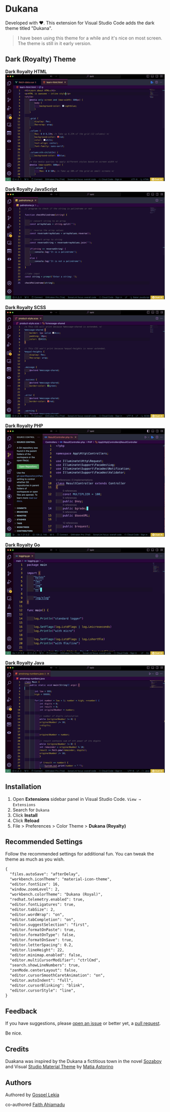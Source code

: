 # Dukana

Developed with ❤️. This extension for Visual Studio Code adds the dark theme titled "Dukana".

> I have been using this theme for a while and it's nice on most screen. The theme is still in it early version.

## Dark (Royalty) Theme

**Dark Royalty HTML**
![HTML](images/royalty-html.png)

**Dark Royalty JavaScript**
![JavaScript](images/royalty-javascript.png)

**Dark Royalty SCSS**
![SCSS](images/royalty-scss.png)

**Dark Royalty PHP**
![PHP](images/royalty-php.png)

**Dark Royalty Go**
![Go](images/royalty-go.png)

**Dark Royalty Java**
![Java](images/royalty-java.png)

## Installation

1. Open **Extensions** sidebar panel in Visual Studio Code. `View → Extensions`
2. Search for `Dukana`
3. Click **Install**
4. Click **Reload**
5. File > Preferences > Color Theme > **Dukana (Royalty)**

## Recommended Settings

Follow the recommended settings for additional fun. You can tweak the theme as much as you wish.
```
{
  "files.autoSave": "afterDelay",
  "workbench.iconTheme": "material-icon-theme",
  "editor.fontSize": 16,
  "window.zoomLevel": 2,
  "workbench.colorTheme": "Dukana (Royal)",
  "redhat.telemetry.enabled": true,
  "editor.fontLigatures": true,
  "editor.tabSize": 2,
  "editor.wordWrap": "on",
  "editor.tabCompletion": "on",
  "editor.suggestSelection": "first",
  "editor.formatOnPaste": true,
  "editor.formatOnType": false,
  "editor.formatOnSave": true,
  "editor.letterSpacing": 0.2,
  "editor.lineHeight": 22,
  "editor.minimap.enabled": false,
  "editor.multiCursorModifier": "ctrlCmd",
  "search.showLineNumbers": true,
  "zenMode.centerLayout": false,
  "editor.cursorSmoothCaretAnimation": "on",
  "editor.autoIndent": "full",
  "editor.cursorBlinking": "blink",
  "editor.cursorStyle": "line",
}
```

## Feedback

If you have suggestions, please [open an issue](https://github.com/Yigaue/vscode-dukana/issues) or better yet, a [pull request](https://github.com/Yigaue/vscode-dukana/pulls).

Be nice.

## Credits

Duakana was inspired by the Dukana a fictitious town in the novel [Sozaboy](https://www.goodreads.com/book/show/880196.Sozaboy)   and Visual [Studio Material Theme](https://marketplace.visualstudio.com/items?itemName=Equinusocio.vsc-material-theme) by [Matia Astorino](https://www.astorinomattia.com/)

## Authors

Authored by [Gospel Lekia](https://www.linkedin.com/in/gospel-lekia)

co-authored [Faith Ahiamadu](https://www.linkedin.com/in/faith-ahiamadu)
